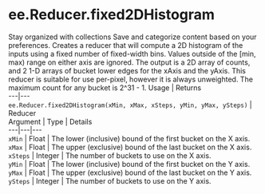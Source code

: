  
#  ee.Reducer.fixed2DHistogram
Stay organized with collections  Save and categorize content based on your preferences. 
Creates a reducer that will compute a 2D histogram of the inputs using a fixed number of fixed-width bins. Values outside of the [min, max) range on either axis are ignored. The output is a 2D array of counts, and 2 1-D arrays of bucket lower edges for the xAxis and the yAxis. This reducer is suitable for use per-pixel, however it is always unweighted. The maximum count for any bucket is 2^31 - 1. Usage | Returns  
---|---  
`ee.Reducer.fixed2DHistogram(xMin, xMax, xSteps, yMin, yMax, ySteps)` | Reducer  
Argument | Type | Details  
---|---|---  
`xMin` | Float | The lower (inclusive) bound of the first bucket on the X axis.  
`xMax` | Float | The upper (exclusive) bound of the last bucket on the X axis.  
`xSteps` | Integer | The number of buckets to use on the X axis.  
`yMin` | Float | The lower (inclusive) bound of the first bucket on the Y axis.  
`yMax` | Float | The upper (exclusive) bound of the last bucket on the Y axis.  
`ySteps` | Integer | The number of buckets to use on the Y axis.  

